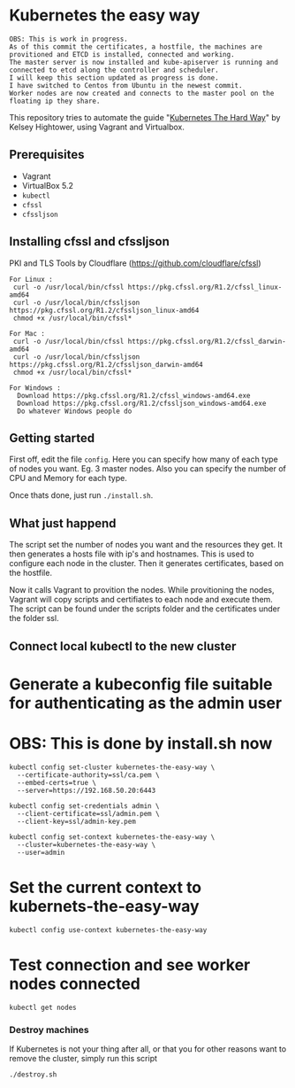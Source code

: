 # Kubernetes the easy way

```
OBS: This is work in progress. 
As of this commit the certificates, a hostfile, the machines are provitioned and ETCD is installed, connected and working. 
The master server is now installed and kube-apiserver is running and connected to etcd along the controller and scheduler.
I will keep this section updated as progress is done.
I have switched to Centos from Ubuntu in the newest commit.
Worker nodes are now created and connects to the master pool on the floating ip they share.
```

This repository tries to automate the guide "[Kubernetes The Hard Way](https://github.com/kelseyhightower/kubernetes-the-hard-way)" by Kelsey Hightower, using Vagrant and Virtualbox.

## Prerequisites

- Vagrant
- VirtualBox 5.2
- `kubectl`
- `cfssl`
- `cfssljson`

## Installing cfssl and cfssljson
PKI and TLS Tools by Cloudflare (https://github.com/cloudflare/cfssl)
```
For Linux :
 curl -o /usr/local/bin/cfssl https://pkg.cfssl.org/R1.2/cfssl_linux-amd64
 curl -o /usr/local/bin/cfssljson https://pkg.cfssl.org/R1.2/cfssljson_linux-amd64
 chmod +x /usr/local/bin/cfssl*

For Mac :
 curl -o /usr/local/bin/cfssl https://pkg.cfssl.org/R1.2/cfssl_darwin-amd64
 curl -o /usr/local/bin/cfssljson https://pkg.cfssl.org/R1.2/cfssljson_darwin-amd64
 chmod +x /usr/local/bin/cfssl*

For Windows :
  Download https://pkg.cfssl.org/R1.2/cfssl_windows-amd64.exe
  Download https://pkg.cfssl.org/R1.2/cfssljson_windows-amd64.exe
  Do whatever Windows people do
```

## Getting started
First off, edit the file `config`. Here you can specify how many of each type of nodes you want. Eg. 3 master nodes. Also you can specify the number of CPU and Memory for each type.

Once thats done, just run `./install.sh`.

## What just happend
The script set the number of nodes you want and the resources they get. It then generates a hosts file with ip's and hostnames. This is used to configure each node in the cluster. Then it generates certificates, based on the hostfile. 

Now it calls Vagrant to provition the nodes. While provitioning the nodes, Vagrant will copy scripts and certifiates to each node and execute them. The script can be found under the scripts folder and the certificates under the folder ssl.

## Connect local kubectl to the new cluster
# Generate a kubeconfig file suitable for authenticating as the admin user
# OBS: This is done by install.sh now
```
kubectl config set-cluster kubernetes-the-easy-way \
  --certificate-authority=ssl/ca.pem \
  --embed-certs=true \
  --server=https://192.168.50.20:6443

kubectl config set-credentials admin \
  --client-certificate=ssl/admin.pem \
  --client-key=ssl/admin-key.pem

kubectl config set-context kubernetes-the-easy-way \
  --cluster=kubernetes-the-easy-way \
  --user=admin
```

# Set the current context to kubernets-the-easy-way
```kubectl config use-context kubernetes-the-easy-way```

# Test connection and see worker nodes connected
```kubectl get nodes```

### Destroy machines
If Kubernetes is not your thing after all, or that you for other reasons want to remove the cluster, simply run this script 
```sh
./destroy.sh
```
